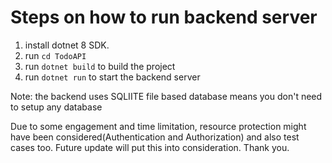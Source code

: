 # Steps on how to run backend server
1. install dotnet 8 SDK.
2. run `cd TodoAPI`
3. run `dotnet build` to build the project
4. run `dotnet run` to start the backend server

Note: the backend uses SQLIITE file based database means you don't need to setup any database

Due to some engagement and time limitation, resource protection might have been considered(Authentication and Authorization) and also test cases too.
Future update will put this into consideration. Thank you.